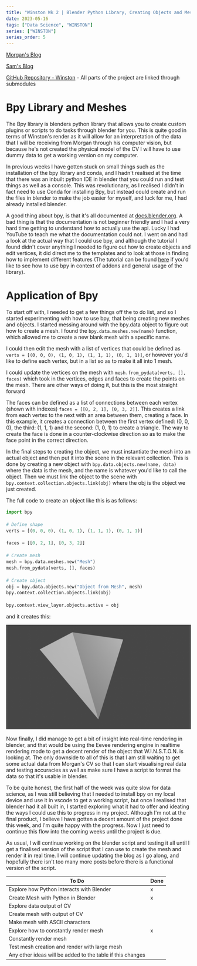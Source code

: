 ```yaml
---
title: "Winston Wk 2 | Blender Python Library, Creating Objects and Meshes"
date: 2023-05-16
tags: ["Data Science", "WINSTON"]
series: ["WINSTON"]
series_order: 5
---
```


[Morgan's Blog](https://Morgan-Potter.github.io)

[Sam's Blog](https://samsidebotham.com)

[GitHub Repository - Winston](https://github.com/joush007/WINSTON) - All parts of the project are linked through submodules

# Bpy Library and Meshes
The Bpy library is blenders python library that allows you to create custom plugins or scripts to do tasks through blender for you. This is quite good in terms of Winston's render as it will allow for an interpretation of the data that I will be receiving from Morgan through his computer vision, but because he's not created the physical model of the CV I will have to use dummy data to get a working version on my computer.

In previous weeks I have gotten stuck on small things such as the installation of the bpy library and conda, and I hadn't realised at the time that there was an inbuilt python IDE in blender that you could run and test things as well as a console. This was revolutionary, as I realised I didn't in fact need to use Conda for installing Bpy, but instead could create and run the files in blender to make the job easier for myself, and luck for me, I had already installed blender.

A good thing about bpy, is that it's all documented at [docs.blender.org](https://docs.blender.org/api/current/index.html). A bad thing is that the documentation is not beginner friendly and I had a very hard time getting to understand how to actually use the api. Lucky I had YouTube to teach me what the documentation could not. I went on and had a look at the actual way that I could use bpy, and although the tutorial I found didn't cover anything I needed to figure out how to create objects and edit vertices, it did direct me to the templates and to look at those in finding how to implement different features (The tutorial can be found [here](https://www.youtube.com/watch?v=cyt0O7saU4Q&t=604s) if you'd like to see how to use bpy in context of addons and general usage of the library).

# Application of Bpy
To start off with, I needed to get a few things off the to do list, and so I started experimenting with how to use bpy, that being creating new meshes and objects. I started messing around with the bpy.data object to figure out how to create a mesh. I found the `bpy.data.meshes.new(name)` function, which allowed me to create a new blank mesh with a specific name.

I could then edit the mesh with a list of vertices that could be defined as `verts = [(0, 0, 0), (1, 0, 1), (1, 1, 1), (0, 1, 1)]`, or however you'd like to define each vertex, but in a list so as to make it all into 1 mesh.

I could update the vertices on the mesh with `mesh.from_pydata(verts, [], faces)`  which took in the vertices, edges and faces to create the points on the mesh. There are other ways of doing it, but this is the most straight forward

The faces can be defined as a list of connections between each vertex (shown with indexes) `faces = [[0, 2, 1], [0, 3, 2]]`. This creates a link from each vertex to the next with an area between them, creating a face. In this example, it creates a connection between the first vertex defined: (0, 0, 0), the third: (1, 1, 1) and the second: (1, 0, 1) to create a triangle. The way to create the face is done in a counter-clockwise direction so as to make the face point in the correct direction.

In the final steps to creating the object, we must instantiate the mesh into an actual object and then put it into the scene in the relevant collection. This is done by creating a new object with `bpy.data.objects.new(name, data)` where the data is the mesh, and the name is whatever you'd like to call the object. Then we must link the object to the scene with `bpy.context.collection.objects.link(obj)` where the obj is the object we just created.

The full code to create an object like this is as follows:

```python
import bpy

# Define shape
verts = [(0, 0, 0), (1, 0, 1), (1, 1, 1), (0, 1, 1)]

faces = [[0, 2, 1], [0, 3, 2]]

# Create mesh
mesh = bpy.data.meshes.new("Mesh")
mesh.from_pydata(verts, [], faces)

# Create object
obj = bpy.data.objects.new("Object from Mesh", mesh)
bpy.context.collection.objects.link(obj)

bpy.context.view_layer.objects.active = obj
```

and it creates this:

![Blender Object](./blender_object.png)

Now finally, I did manage to get a bit of insight into real-time rendering in blender, and that would be using the Eevee rendering engine in realtime rendering mode to get a decent render of the object that W.I.N.S.T.O.N. is looking at. The only downside to all of this is that I am still waiting to get some actual data from Morgan's CV so that I can start visualising real data and testing accuracies as well as make sure I have a script to format the data so that it's usable in blender.

To be quite honest, the first half of the week was quite slow for data science, as I was still believing that I needed to install bpy on my local device and use it in vscode to get a working script, but once I realised that blender had it all built in, I started exploring what it had to offer and ideating the ways I could use this to progress in my project. Although I'm not at the final product, I believe I have gotten a decent amount of the project done this week, and I'm quite happy with the progress. Now I just need to continue this flow into the coming weeks until the project is due.

As usual, I will continue working on the blender script and testing it all until I get a finalised version of the script that I can use to create the mesh and render it in real time. I will continue updating the blog as I go along, and hopefully there isn't too many more posts before there is a functional version of the script.

|To Do                                                     |Done|
|----------------------------------------------------------|----|
|Explore how Python interacts with Blender                 | x  |
|Create Mesh with Python in Blender                        | x  |
|Explore data output of CV                                 |    |
|Create mesh with output of CV                             |    |
|Make mesh with ASCII characters                           |    |
|Explore how to constantly render mesh                     | x  |
|Constantly render mesh                                    |    |
|Test mesh creation and render with large mesh             |    |
|Any other ideas will be added to the table if this changes|    |